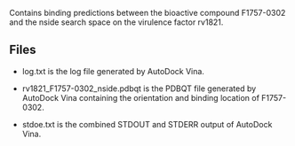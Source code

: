 Contains binding predictions between the bioactive compound F1757-0302 and the nside search space on the virulence factor rv1821.

## Files

- log.txt is the log file generated by AutoDock Vina.

- rv1821_F1757-0302_nside.pdbqt is the PDBQT file generated by AutoDock Vina containing the orientation and binding location of F1757-0302.

- stdoe.txt is the combined STDOUT and STDERR output of AutoDock Vina.

